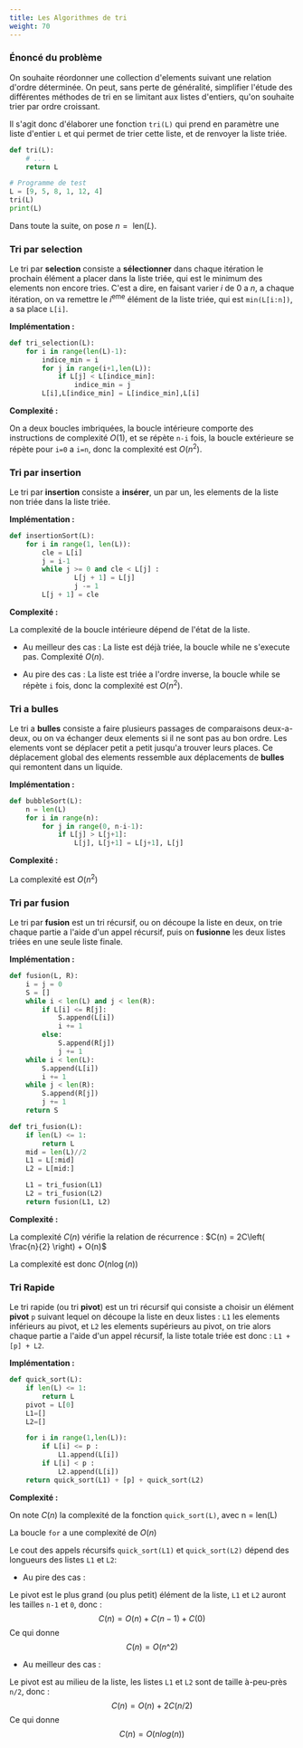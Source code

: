 ```yaml
---
title: Les Algorithmes de tri
weight: 70
---
```


### Énoncé du problème

On souhaite réordonner une collection d'elements suivant une relation
d'ordre déterminée. On peut, sans perte de généralité, simplifier
l'étude des différentes méthodes de tri en se limitant aux listes
d'entiers, qu'on souhaite trier par ordre croissant.

Il s'agit donc d'élaborer une fonction `tri(L)` qui prend en paramètre
une liste d'entier `L` et qui permet de trier cette liste, et de
renvoyer la liste triée.

```py
def tri(L):
    # ...
    return L

# Programme de test
L = [9, 5, 8, 1, 12, 4]
tri(L)
print(L)
```

Dans toute la suite, on pose $n = \text{ len}(L)$.

### Tri par selection

Le tri par **selection** consiste a **sélectionner** dans chaque
itération le prochain élément a placer dans la liste triée, qui est le
minimum des elements non encore tries. C'est a dire, en faisant varier
$i$ de $0$ a $n$, a chaque itération, on va remettre le $i^{\text{eme}}$
élément de la liste triée, qui est `min(L[i:n])`, a sa place `L[i]`.

**Implémentation :**

```py
def tri_selection(L):
    for i in range(len(L)-1):
        indice_min = i
        for j in range(i+1,len(L)):
            if L[j] < L[indice_min]:
                indice_min = j
        L[i],L[indice_min] = L[indice_min],L[i]
```

**Complexité :**

On a deux boucles imbriquées, la boucle intérieure comporte des
instructions de complexité $O(1)$, et se répète `n-i` fois, la boucle
extérieure se répète pour `i=0` a `i=n`, donc la complexité est
$O\left( n^{2} \right)$.

### Tri par insertion

Le tri par **insertion** consiste a **insérer**, un par un, les elements
de la liste non triée dans la liste triée.

**Implémentation :**

```py
def insertionSort(L):
    for i in range(1, len(L)):
        cle = L[i]
        j = i-1
        while j >= 0 and cle < L[j] :
                L[j + 1] = L[j]
                j -= 1
        L[j + 1] = cle
```

**Complexité :**

La complexité de la boucle intérieure dépend de l'état de la liste.

- Au meilleur des cas : La liste est déjà triée, la boucle while ne
  s'execute pas. Complexité $O(n)$.

- Au pire des cas : La liste est triée a l'ordre inverse, la boucle
  while se répète `i` fois, donc la complexité est
  $O\left( n^{2} \right)$.

### Tri a bulles

Le tri a **bulles** consiste a faire plusieurs passages de comparaisons
deux-a-deux, ou on va échanger deux elements si il ne sont pas au bon
ordre. Les elements vont se déplacer petit a petit jusqu'a trouver leurs
places. Ce déplacement global des elements ressemble aux déplacements de
**bulles** qui remontent dans un liquide.

**Implémentation :**

```py
def bubbleSort(L):
    n = len(L)
    for i in range(n):
        for j in range(0, n-i-1):
            if L[j] > L[j+1]:
                L[j], L[j+1] = L[j+1], L[j]
```

**Complexité :**

La complexité est $O\left( n^{2} \right)$

### Tri par fusion

Le tri par **fusion** est un tri récursif, ou on découpe la liste en
deux, on trie chaque partie a l'aide d'un appel récursif, puis on
**fusionne** les deux listes triées en une seule liste finale.

**Implémentation :**

```py
def fusion(L, R):
    i = j = 0
    S = []
    while i < len(L) and j < len(R):
        if L[i] <= R[j]:
            S.append(L[i])
            i += 1
        else:
            S.append(R[j])
            j += 1
    while i < len(L):
        S.append(L[i])
        i += 1
    while j < len(R):
        S.append(R[j])
        j += 1
    return S

def tri_fusion(L):
    if len(L) <= 1:
        return L
    mid = len(L)//2
    L1 = L[:mid]
    L2 = L[mid:]

    L1 = tri_fusion(L1)
    L2 = tri_fusion(L2)
    return fusion(L1, L2)
```

**Complexité :**

La complexité $C(n)$ vérifie la relation de récurrence :
$C(n) = 2C\left( \frac{n}{2} \right) + O(n)$

La complexité est donc $O\left( n\log(n) \right)$

### Tri Rapide

Le tri rapide (ou tri **pivot**) est un tri récursif qui consiste a
choisir un élément **pivot** `p` suivant lequel on découpe la liste en
deux listes : `L1` les elements inférieurs au pivot, et `L2` les
elements supérieurs au pivot, on trie alors chaque partie a l'aide d'un
appel récursif, la liste totale triée est donc : `L1 + [p] + L2`.

**Implémentation :**

```py
def quick_sort(L):
    if len(L) <= 1:
        return L
    pivot = L[0]
    L1=[]
    L2=[]

    for i in range(1,len(L)):
        if L[i] <= p :
            L1.append(L[i])
        if L[i] < p :
            L2.append(L[i])
    return quick_sort(L1) + [p] + quick_sort(L2)
```

**Complexité :**

On note $C(n)$ la complexité de la fonction `quick_sort(L)`, avec n =
len(L)

La boucle `for` a une complexité de $O(n)$

Le cout des appels récursifs `quick_sort(L1)` et `quick_sort(L2)` dépend
des longueurs des listes `L1` et `L2`:

- Au pire des cas :

Le pivot est le plus grand (ou plus petit) élément de la liste, `L1` et
`L2` auront les tailles `n-1` et `0`, donc : $$C(n) = O(n) + C(n-1) +
C(0)$$ Ce qui donne $$C(n) = O(n\^2)$$

- Au meilleur des cas :

Le pivot est au milieu de la liste, les listes `L1` et `L2` sont de
taille à-peu-près `n/2`, donc : $$C(n) = O(n) + 2C(n/2)$$ Ce qui donne
$$C(n) = O(nlog(n))$$
